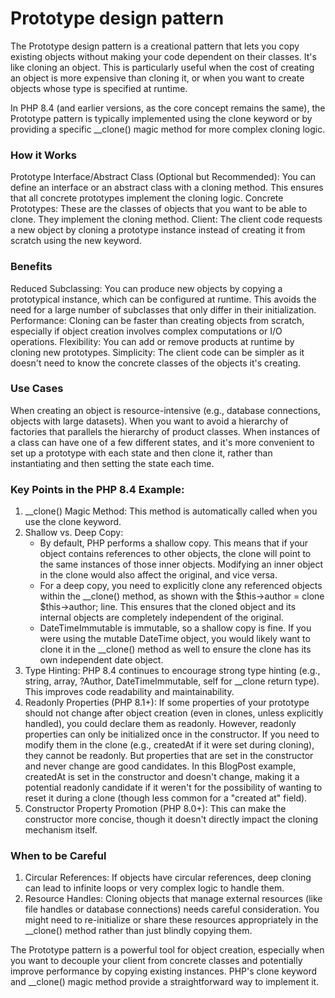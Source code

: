 # Prototype design pattern
The Prototype design pattern is a creational pattern that lets you copy existing objects without making your code dependent on their classes. It's like cloning an object. This is particularly useful when the cost of creating an object is more expensive than cloning it, or when you want to create objects whose type is specified at runtime.

In PHP 8.4 (and earlier versions, as the core concept remains the same), the Prototype pattern is typically implemented using the clone keyword or by providing a specific __clone() magic method for more complex cloning logic.

### How it Works
Prototype Interface/Abstract Class (Optional but Recommended): You can define an interface or an abstract class with a cloning method. This ensures that all concrete prototypes implement the cloning logic.
Concrete Prototypes: These are the classes of objects that you want to be able to clone. They implement the cloning method.
Client: The client code requests a new object by cloning a prototype instance instead of creating it from scratch using the new keyword.
### Benefits
Reduced Subclassing: You can produce new objects by copying a prototypical instance, which can be configured at runtime. This avoids the need for a large number of subclasses that only differ in their initialization.
Performance: Cloning can be faster than creating objects from scratch, especially if object creation involves complex computations or I/O operations.
Flexibility: You can add or remove products at runtime by cloning new prototypes.
Simplicity: The client code can be simpler as it doesn't need to know the concrete classes of the objects it's creating.
### Use Cases
When creating an object is resource-intensive (e.g., database connections, objects with large datasets).
When you want to avoid a hierarchy of factories that parallels the hierarchy of product classes.
When instances of a class can have one of a few different states, and it's more convenient to set up a prototype with each state and then clone it, rather than instantiating and then setting the state each time.

### Key Points in the PHP 8.4 Example:
1. __clone() Magic Method: This method is automatically called when you use the clone keyword.
2. Shallow vs. Deep Copy:
    - By default, PHP performs a shallow copy. This means that if your object contains references to other objects, the clone will point to the same instances of those inner objects. Modifying an inner object in the clone would also affect the original, and vice versa.
    - For a deep copy, you need to explicitly clone any referenced objects within the __clone() method, as shown with the $this->author = clone $this->author; line. This ensures that the cloned object and its internal objects are completely independent of the original.
    -  DateTimeImmutable is immutable, so a shallow copy is fine. If you were using the mutable DateTime object, you would likely want to clone it in the __clone() method as well to ensure the clone has its own independent date object.
3. Type Hinting: PHP 8.4 continues to encourage strong type hinting (e.g., string, array, ?Author, DateTimeImmutable, self for __clone return type). This improves code readability and maintainability.
4. Readonly Properties (PHP 8.1+): If some properties of your prototype should not change after object creation (even in clones, unless explicitly handled), you could declare them as readonly. However, readonly properties can only be initialized once in the constructor. If you need to modify them in the clone (e.g., createdAt if it were set during cloning), they cannot be readonly. But properties that are set in the constructor and never change are good candidates. In this BlogPost example, createdAt is set in the constructor and doesn't change, making it a potential readonly candidate if it weren't for the possibility of wanting to reset it during a clone (though less common for a "created at" field).
5. Constructor Property Promotion (PHP 8.0+): This can make the constructor more concise, though it doesn't directly impact the cloning mechanism itself.


### When to be Careful
1. Circular References: If objects have circular references, deep cloning can lead to infinite loops or very complex logic to handle them.
2. Resource Handles: Cloning objects that manage external resources (like file handles or database connections) needs careful consideration. You might need to re-initialize or share these resources appropriately in the __clone() method rather than just blindly copying them.

The Prototype pattern is a powerful tool for object creation, especially when you want to decouple your client from concrete classes and potentially improve performance by copying existing instances. PHP's clone keyword and __clone() magic method provide a straightforward way to implement it.
